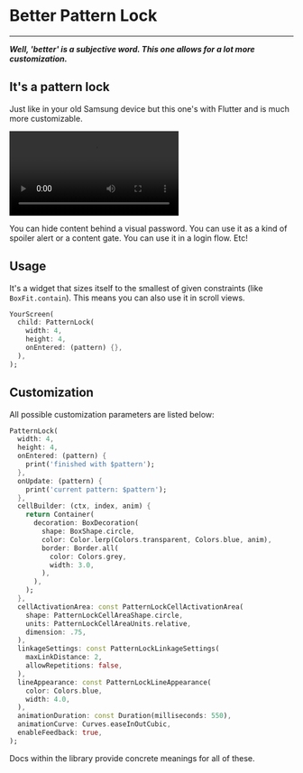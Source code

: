 # Better Pattern Lock

---

**_Well, 'better' is a subjective word. 
This one allows for a lot more customization._**

## It's a pattern lock

Just like in your old Samsung device but this one's 
with Flutter and is much more customizable.

![](https://github.com/scisdev/better_pattern_lock/blob/master/media/demo.mp4)

You can hide content behind a visual password. 
You can use it as a kind of spoiler alert or a content gate. 
You can use it in a login flow. Etc!

## Usage

It's a widget that sizes itself to the smallest 
of given constraints (like `BoxFit.contain`).
This means you can also use it in scroll views.

```dart
YourScreen(
  child: PatternLock(
    width: 4,
    height: 4,
    onEntered: (pattern) {},
  ),
);
```



## Customization

All possible customization parameters are listed below:

```dart
PatternLock(
  width: 4,
  height: 4,
  onEntered: (pattern) {
    print('finished with $pattern');
  },
  onUpdate: (pattern) {
    print('current pattern: $pattern');
  },
  cellBuilder: (ctx, index, anim) {
    return Container(
      decoration: BoxDecoration(
        shape: BoxShape.circle,
        color: Color.lerp(Colors.transparent, Colors.blue, anim),
        border: Border.all(
          color: Colors.grey,
          width: 3.0,
        ),
      ),
    );
  },
  cellActivationArea: const PatternLockCellActivationArea(
    shape: PatternLockCellAreaShape.circle,
    units: PatternLockCellAreaUnits.relative,
    dimension: .75,
  ),
  linkageSettings: const PatternLockLinkageSettings(
    maxLinkDistance: 2,
    allowRepetitions: false,
  ),
  lineAppearance: const PatternLockLineAppearance(
    color: Colors.blue,
    width: 4.0,
  ),
  animationDuration: const Duration(milliseconds: 550),
  animationCurve: Curves.easeInOutCubic,
  enableFeedback: true,
);
```

Docs within the library provide concrete meanings for all of these.